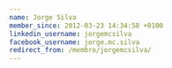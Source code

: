 ```yaml
---
name: Jorge Silva
member_since: 2012-03-23 14:34:58 +0100
linkedin_username: jorgemcsilva
facebook_username: jorge.mc.silva
redirect_from: /membro/jorgemcsilva/
---
```

